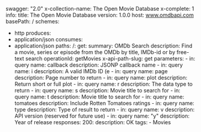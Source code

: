 swagger: "2.0"
x-collection-name: The Open Movie Database
x-complete: 1
info:
  title: The Open Movie Database
  version: 1.0.0
host: www.omdbapi.com
basePath: /
schemes:
- http
produces:
- application/json
consumes:
- application/json
paths:
  /:
    get:
      summary: OMDb Search
      description: Find a movie, series or episode from the OMDb by title, IMDb-id
        or by free-text search
      operationId: getMovies
      x-api-path-slug: get
      parameters:
      - in: query
        name: callback
        description: JSONP callback name
      - in: query
        name: i
        description: A valid IMDb ID (e
      - in: query
        name: page
        description: Page number to return
      - in: query
        name: plot
        description: Return short or full plot
      - in: query
        name: r
        description: The data type to return
      - in: query
        name: s
        description: Movie title to search for
      - in: query
        name: t
        description: Movie title to search for
      - in: query
        name: tomatoes
        description: Include Rotten Tomatoes ratings
      - in: query
        name: type
        description: Type of result to return
      - in: query
        name: v
        description: API version (reserved for future use)
      - in: query
        name: "y"
        description: Year of release
      responses:
        200:
          description: OK
      tags:
      - Movies